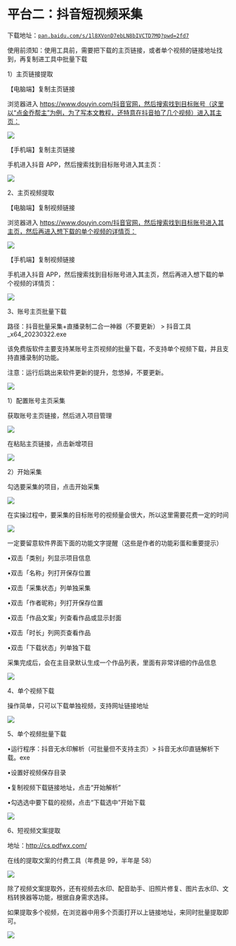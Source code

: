 # 平台二：抖音短视频采集

下载地址：[`pan.baidu.com/s/1l8XVonD7ebLN8bIVCTD7MQ?pwd=2fd7`](https://pan.baidu.com/s/1l8XVonD7ebLN8bIVCTD7MQ?pwd=2fd7)

使用前须知：使用工具前，需要把下载的主页链接，或者单个视频的链接地址找到，再复制进工具中批量下载

1）主页链接提取

【电脑端】复制主页链接

浏览器进入 https://www.douyin.com/抖音官网，然后搜索找到目标账号（这里以“点金乔帮主”为例，为了写本文教程，还特意在抖音拍了几个视频）进入其主页：

![](img/f124db8ba7ca5992a804052a73030260.png)

【手机端】复制主页链接

手机进入抖音 APP，然后搜索找到目标账号进入其主页：

![](img/f27c463b39eeb08691334edb94fffd19.png)

2、主页视频提取

【电脑端】复制视频链接

浏览器进入 https://www.douyin.com/抖音官网，然后搜索找到目标账号进入其主页，然后再进入想下载的单个视频的详情页：

![](img/89d4925670a3da54c2449894c3a4f338.png)

【手机端】复制视频链接

手机进入抖音 APP，然后搜索找到目标账号进入其主页，然后再进入想下载的单个视频的详情页：

![](img/d7819fc03984016a0d3d0a10daf12798.png)

3、账号主页批量下载

路径：抖音批量采集+直播录制二合一神器（不要更新） > 抖音工具 _x64_20230322.exe

该免费版软件主要支持某账号主页视频的批量下载，不支持单个视频下载，并且支持直播录制的功能。

注意：运行后跳出来软件更新的提升，忽悠掉，不要更新。

![](img/e12bdf237e2c82a73ac079d9a8a88221.png)

1）配置账号主页采集

获取账号主页链接，然后进入项目管理

![](img/4aec0baef43579160d05e0b35e84d71d.png)

在粘贴主页链接，点击新增项目

![](img/81dfb7b293612abdd05ae0397a4efcf1.png)

2）开始采集

勾选要采集的项目，点击开始采集

![](img/3f3d26235a4a46b4a47f8991018826f2.png)

在实操过程中，要采集的目标账号的视频量会很大，所以这里需要花费一定的时间

![](img/d7c19c73655c056505db2c1cf60935fb.png)

一定要留意软件界面下面的功能文字提醒（这些是作者的功能彩蛋和重要提示）

•双击「类别」列显示项目信息

•双击「名称」列打开保存位置

•双击「采集状态」列单独采集

•双击「作者昵称」列打开保存位置

•双击「作品文案」列查看作品或显示封面

•双击「时长」列网页查看作品

•双击「下载状态」列单独下载

采集完成后，会在主目录默认生成一个作品列表，里面有非常详细的作品信息

![](img/62109c56177f0916d5b1886598f340e2.png)

4、单个视频下载

操作简单，只可以下载单独视频，支持网址链接地址

![](img/e333a266630637f2c1bb0f6d6c0c30c1.png)

5、单个视频批量下载

•运行程序：抖音无水印解析（可批量但不支持主页）> 抖音无水印直链解析下载。exe

•设置好视频保存目录

•复制视频下载链接地址，点击“开始解析”

•勾选选中要下载的视频，点击“下载选中”开始下载

![](img/8c6ca47e83b2c927b405f4bd7e5b5a6d.png)

6、短视频文案提取

地址：http://cs.pdfwx.com/

在线的提取文案的付费工具（年费是 99，半年是 58）

![](img/f6d9cd7fa11da85c29443d9d3f01ed13.png)

除了视频文案提取外，还有视频去水印、配音助手、旧照片修复、图片去水印、文档转换器等功能，根据自身需求选择。

如果提取多个视频，在浏览器中用多个页面打开以上链接地址，来同时批量提取即可。

![](img/48cd64468259b66cdf739684899464c9.png)